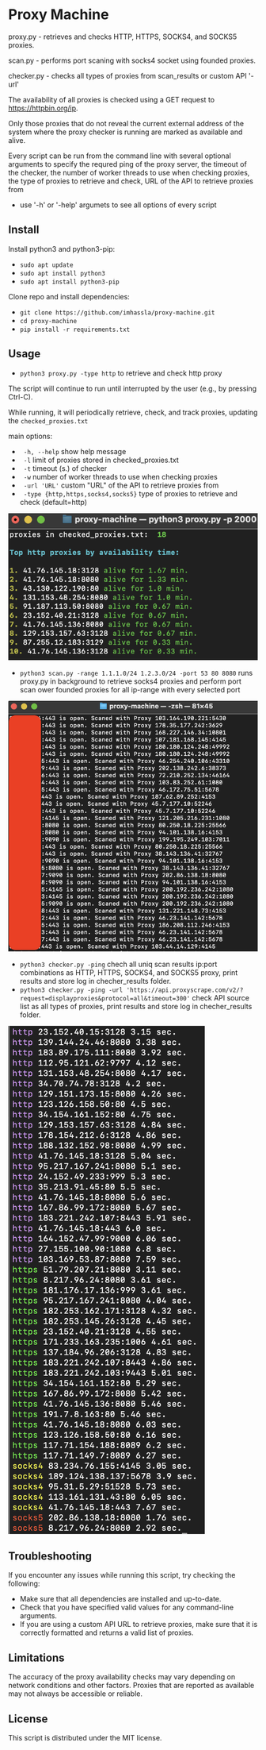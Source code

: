 # Proxy Machine

proxy.py - retrieves and checks HTTP, HTTPS, SOCKS4, and SOCKS5 proxies.

scan.py - performs port scaning with socks4 socket using founded proxies.

checker.py - checks all types of proxies from scan_results or custom API '-url'


The availability of all proxies is checked using a GET request to https://httpbin.org/ip. 

Only those proxies that do not reveal the current external address of the system where the proxy checker is running are marked as available and alive.

Every script can be run from the command line with several optional arguments to specify the requred ping of the proxy server, the timeout of the checker, the number of worker threads to use when checking proxies, the type of proxies to retrieve and check, URL of the API to retrieve proxies from 
- use '-h' or '-help' argumets to see all options of every script
  

## Install
Install python3 and python3-pip:
- `sudo apt update`
- `sudo apt install python3`
- `sudo apt install python3-pip`
  
Clone repo and install dependencies:
- `git clone https://github.com/imhassla/proxy-machine.git`
- `cd proxy-machine`
- `pip install -r requirements.txt`

## Usage
- `python3 proxy.py -type http` to retrieve and check http proxy

The script will continue to run until interrupted by the user (e.g., by pressing Ctrl-C). 

While running, it will periodically retrieve, check, and track proxies, updating the `checked_proxies.txt` 

main options:
- `  -h, --help `           show help message 
- `  -l `                   limit of proxies stored in checked_proxies.txt                       
- `  -t `                   timeout (s.) of checker  
- `  -w `                   number of worker threads to use when checking proxies                  
- `  -url 'URL' `           custom "URL" of the API to retrieve proxies from
- ` -type {http,https,socks4,socks5}`
type of proxies to retrieve and check (default=http)  

![alt text](https://github.com/imhassla/proxy-machine/blob/main/img/demo_machine.png)

- `python3 scan.py -range 1.1.1.0/24 1.2.3.0/24 -port 53 80 8080` runs proxy.py in background to retrieve socks4 proxies and perform port scan ower founded proxies for all ip-range with every selected port

![alt text](https://github.com/imhassla/proxy-machine/blob/main/img/demo_scan.png)

- `python3 checker.py -ping` chech all uniq scan results ip:port combinations as HTTP, HTTPS, SOCKS4, and SOCKS5 proxy, print results and store log in checher_results folder.
- `python3 checker.py -ping -url 'https://api.proxyscrape.com/v2/?request=displayproxies&protocol=all&timeout=300'` check API source list as all types of proxies, print results and store log in checher_results folder.

![alt text](https://github.com/imhassla/proxy-machine/blob/main/img/demo_checker.png)

## Troubleshooting

If you encounter any issues while running this script, try checking the following:

- Make sure that all dependencies are installed and up-to-date.
- Check that you have specified valid values for any command-line arguments.
- If you are using a custom API URL to retrieve proxies, make sure that it is correctly formatted and returns a valid list of proxies.

## Limitations

The accuracy of the proxy availability checks may vary depending on network conditions and other factors. Proxies that are reported as available may not always be accessible or reliable.

## License

This script is distributed under the MIT license. 
